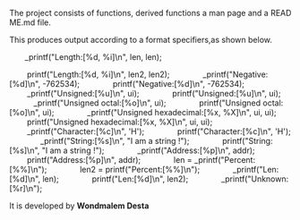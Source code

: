 The project consists of functions, derived functions a man page and a README.md file. 
  
 This produces output according to a format specifiers,as shown below. 
  
        _printf("Length:[%d, %i]\n", len, len); 
  
  
         printf("Length:[%d, %i]\n", len2, len2); 
    
    
         _printf("Negative:[%d]\n", -762534); 
    
    
         printf("Negative:[%d]\n", -762534); 
    
    
         _printf("Unsigned:[%u]\n", ui); 
    
    
         printf("Unsigned:[%u]\n", ui); 
    
    
         _printf("Unsigned octal:[%o]\n", ui); 
    
    
         printf("Unsigned octal:[%o]\n", ui); 
    
    
         _printf("Unsigned hexadecimal:[%x, %X]\n", ui, ui); 
    
    
         printf("Unsigned hexadecimal:[%x, %X]\n", ui, ui); 
    
    
         _printf("Character:[%c]\n", 'H'); 
    
    
         printf("Character:[%c]\n", 'H'); 
    
    
         _printf("String:[%s]\n", "I am a string !"); 
    
    
         printf("String:[%s]\n", "I am a string !"); 
    
    
         _printf("Address:[%p]\n", addr); 
    
    
         printf("Address:[%p]\n", addr); 
    
    
         len = _printf("Percent:[%%]\n"); 
    
    
         len2 = printf("Percent:[%%]\n"); 
    
    
         _printf("Len:[%d]\n", len); 
    
    
         printf("Len:[%d]\n", len2); 
    
    
         _printf("Unknown:[%r]\n"); 
  
  
  
  
  
  
  
  
  
  
  
  
  
  
  
  
 It is developed by **Wondmalem Desta**
